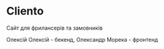 # Cliento

Сайт для фрилансерів та замовників

Олексій Олексій - бекенд, Олександр Морека - фронтенд
